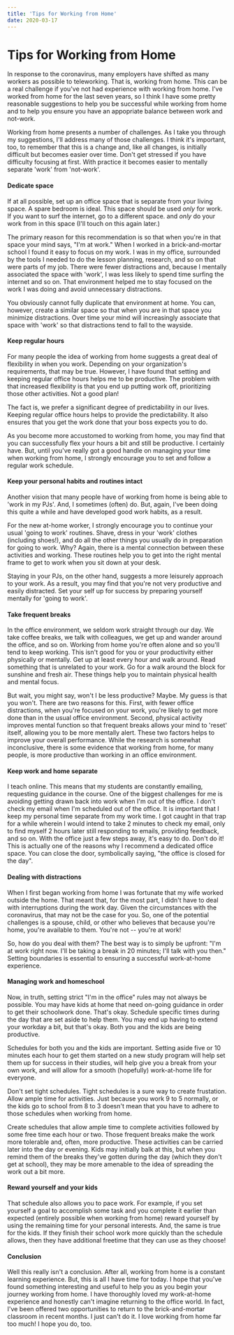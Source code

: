 ```yaml
---
title: 'Tips for Working from Home'
date: 2020-03-17
---
```

# Tips for Working from Home
In response to the coronavirus, many employers have shifted as many workers as possible to teleworking. That is, working from home.  This can be a real challenge if you've not had experience with working from home.  I've worked from home for the last seven years, so  I think I have some pretty reasonable suggestions to help you be successful while working from home and to help you ensure you have an appopriate balance between <!-- more -->work and not-work.

Working from home presents a number of challenges. As I take you through my suggestions, I'll address many of those challenges. I think it's important, too, to remember that this is a change and, like all changes, is initially difficult but becomes easier over time.  Don't get stressed if you have difficulty focusing at first.  With practice it becomes easier to mentally separate 'work' from 'not-work'. 

#### Dedicate space
If at all possible, set up an office space that is separate from your living space.  A spare bedroom is ideal. This space should be used *only* for work. If you want to surf the internet, go to a different space. and *only* do your work from in this space (I'll touch on this again later.)

The primary reason for this recommendation is so that when you're in that space your mind says, "I'm at work."  When I worked in a brick-and-mortar school I found it easy to focus on my work.  I was in my office, surrounded by the tools I needed to do the lesson planning, research, and so on that were parts of my job. There were fewer distractions and, because I mentally associated the space with 'work', I was less likely to spend time surfing the internet and so on. That environment helped me to stay focused on the work I was doing and avoid unnecessary distractions.

You obviously cannot fully duplicate that environment at home. You can, however, create a similar space so that when you are in that space you minimize distractions.  Over time your mind will increasingly associate that space with 'work' so that distractions tend to fall to the wayside.


#### Keep regular hours
For many people the idea of working from home suggests a great deal of flexibility in when you work. Depending on your organization's requirements, that may be true.  However, I have found that setting and keeping regular office hours helps me to be productive.  The problem with that increased flexibility is that you end up putting work off, prioritizing those other activities.  Not a good plan!

The fact is, we prefer a significant degree of predictability in our lives.  Keeping regular office hours helps to provide the predictability. It also ensures that you get the work done that your boss expects you to do.

As you become more accustomed to working from home, you may find that you can successfully flex your hours a bit and still be productive.  I certainly have.  But, until you've really got a good handle on managing your time when working from home, I strongly encourage you to set and follow a regular work schedule.

#### Keep your personal habits and routines intact
Another vision that many people have of working from home is being able to 'work in my PJs'.  And, I sometimes (often) do.  But, again, I've been doing this quite a while and have developed good work habits, as a result.  

For the new at-home worker, I strongly encourage you to continue your usual 'going to work' routines.  Shave, dress in your 'work' clothes (including shoes!), and do all the other things you usually do in preparation for going to work.  Why?  Again, there is a mental connection between these activities and working.  These routines help you to get into the right mental frame to get to work when you sit down at your desk.  

Staying in your PJs, on the other hand, suggests a more leisurely approach to your work.  As a result, you may find that you're not very productive and easily distracted.  Set your self up for success by preparing yourself mentally for 'going to work'.

#### Take frequent breaks
In the office environment, we seldom work straight through our day.  We take coffee breaks, we talk with colleagues, we get up and wander around the office, and so on.  Working from home you're often alone and so you'll tend to keep working.  This isn't good for you or your productivity either physically or mentally. Get up at least every hour and walk around.  Read something that is unrelated to your work.  Go for a walk around the block for sunshine and fresh air.  These things help you to maintain physical health and mental focus.

But wait, you might say, won't I be less productive?  Maybe.  My guess is that you won't.  There are two reasons for this. First, with fewer office distractions, when you're focused on your work, you're likely to get more done than in the usual office environment.  Second, physical activity improves mental function so that frequent breaks allows your mind to 'reset' itself, allowing you to be more mentally alert.  These two factors helps to improve your overall performance.  While the research is somewhat inconclusive, there is some evidence that working from home, for many people, is more productive than working in an office environment.

#### Keep work and home separate
I teach online. This means that my students are constantly emailing, requesting guidance in the course.  One of the biggest challenges for me is avoiding getting drawn back into work when I'm out of the office.  I don't check my email when I'm scheduled out of the office.  It is important that I keep my personal time separate from my work time.  I got caught in that trap for a while wherein I would intend to take 2 minutes to check my email, only to find myself 2 hours later still responding to emails, providing feedback, and so on.  With the office just a few steps away, it's easy to do. Don't do it!  This is actually one of the reasons why I recommend a dedicated office space. You can close the door, symbolically saying, "the office is closed for the day".

#### Dealing with distractions
When I first began working from home I was fortunate that my wife worked outside the home.  That meant that, for the most part, I didn't have to deal with interruptions during the work day. Given the circumstances with the coronavirus, that may not be the case for you.  So, one of the potential challenges is a spouse, child, or other who believes that because you're home, you're available to them.  You're not -- you're at work!

So, how do you deal with them?  The best way is to simply be upfront: "I'm at work right now.  I'll be taking a break in 20 minutes; I'll talk with you then." Setting boundaries is essential to ensuring a successful work-at-home experience.  
#### Managing work and homeschool
Now, in truth, setting strict "I'm in the office" rules may not always be possible.  You may have kids at home that need on-going guidance in order to get their schoolwork done.  That's okay.  Schedule specific times during the day that are set aside to help them.  You may end up having to extend your workday a bit, but that's okay.  Both you and the kids are being productive.  

Schedules for both you and the kids are important.  Setting aside five or 10 minutes each hour to get them started on a new study program will help set them up for success in their studies, will help give you a break from your own work, and will allow for a smooth (hopefully) work-at-home life for everyone.

Don't set tight schedules. Tight schedules is a sure way to create frustation.  Allow ample time for activities. Just because you work 9 to 5 normally, or the kids go to school from 8 to 3 doesn't mean that you have to adhere to those schedules when working from home.

Create schedules that allow ample time to complete activities followed by some free time each hour or two.  Those frequent breaks make the work more tolerable and, often, more productive. These activities can be carried later into the day or evening.  Kids may initially balk at this, but when you remind them of the breaks they've gotten during the day (which they don't get at school), they may be more amenable to the idea of spreading the work out a bit more.
#### Reward yourself and your kids
That schedule also allows you to pace work.  For example, if you set yourself a goal to accomplish some task and you complete it earlier than expected (entirely possible when working from home) reward yourself by using the remaining time for your personal interests. And, the same is true for the kids.  If they finish their school work more quickly than the schedule allows, then they have additional freetime that they can use as they choose!

#### Conclusion
Well this really isn't a conclusion.  After all, working from home is a constant learning experience.  But, this is all I have time for today.  I hope that you've found something interesting and useful to help you as you begin your journey working from home.  I have thoroughly loved my work-at-home experience and honestly can't imagine returning to the office world. In fact, I've been offered two opportunities to return to the brick-and-mortar classroom in recent months.  I just can't do it. I love working from home far too much!  I hope you do, too.
